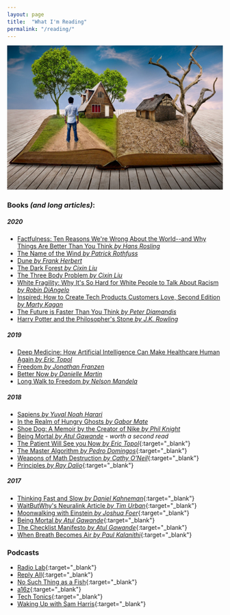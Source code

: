 ```yaml
---
layout: page
title:  "What I'm Reading"
permalink: "/reading/"
---
```


![books](/assets/images/blog/reading.jpg)

### Books *(and long articles)*:  

##### 2020
* [Factfulness: Ten Reasons We're Wrong About the World--and Why Things Are Better Than You Think *by Hans Rosling*](https://www.amazon.ca/s?k=factfulness&crid=3MJ5M1VQRSG23&sprefix=oat+milk+earths%2Caps%2C313&ref=nb_sb_ss_ts-a-p_3_15)   
* [The Name of the Wind *by Patrick Rothfuss*](https://www.amazon.ca/Name-Wind-Kingkiller-Chronicle-Day/dp/0756404746)  
* [Dune *by Frank Herbert*](https://www.amazon.ca/Dune-Frank-Herbert/dp/0441172717)  
* [The Dark Forest *by Cixin Liu*](https://www.amazon.ca/Dark-Forest-Cixin-Liu/dp/0765386690/ref=pd_lpo_14_t_2/143-9840121-8386001?_encoding=UTF8&pd_rd_i=0765386690&pd_rd_r=089fc0b5-76dd-4907-addb-7cd6b276e2a6&pd_rd_w=hs6dg&pd_rd_wg=tlrFm&pf_rd_p=256a14b6-93bc-4bcd-9f68-aea60d2878b9&pf_rd_r=6CXXBWCF07ZAEFY507B0&psc=1&refRID=6CXXBWCF07ZAEFY507B0)  
* [The Three Body Problem *by Cixin Liu*](https://www.amazon.ca/Three-Body-Problem-Cixin-Liu/dp/0765377063)  
* [White Fragility: Why It's So Hard for White People to Talk About Racism *by Robin DiAngelo*](https://www.amazon.ca/White-Fragility-People-About-Racism/dp/0807047414)  
* [Inspired: How to Create Tech Products Customers Love, Second Edition *by Marty Kagan*](https://www.amazon.ca/INSPIRED-Create-Tech-Products-Customers-ebook/dp/B077NRB36N)  
* [The Future is Faster Than You Think *by Peter Diamandis*](https://www.amazon.ca/Future-Faster-Than-You-Think/dp/1982109661)  
* [Harry Potter and the Philosopher's Stone *by J.K. Rowling*](https://www.amazon.ca/Harry-Potter-Philosophers-Stone-Rowling/dp/1408855895)  

##### 2019
* [Deep Medicine: How Artificial Intelligence Can Make Healthcare Human Again *by Eric Topol*](https://www.amazon.ca/Deep-Medicine-Artificial-Intelligence-Healthcare/dp/1541644638)  
* [Freedom *by Jonathan Franzen*](https://www.amazon.ca/Freedom-Jonathan-Franzen/dp/1554688833)  
* [Better Now *by Danielle Martin*](https://www.amazon.ca/Better-Now-Improve-Health-Canadians/dp/0735232598)  
* [Long Walk to Freedom *by Nelson Mandela*](https://www.amazon.ca/Long-Walk-Freedom-Autobiography-Mandela/dp/0316548189/ref=sr_1_1?keywords=long+walk+to+freedom&qid=1561918294&s=gateway&sr=8-1)

##### 2018   

* [Sapiens *by Yuval Noah Harari*](https://www.amazon.com/Sapiens-Humankind-Yuval-Noah-Harari/dp/0062316095)  
* [In the Realm of Hungry Ghosts *by Gabor Mate*](https://www.amazon.ca/Realm-Hungry-Ghosts-Encounters-Addiction/dp/0676977413)
* [Shoe Dog: A Memoir by the Creator of Nike *by Phil Knight*](https://www.amazon.ca/Shoe-Dog-Memoir-Creator-Nike/dp/1501135910)
* [Being Mortal *by Atul Gawande*](http://atulgawande.com/book/being-mortal/) - *worth a second read*
* [The Patient Will See you Now *by Eric Topol*](https://www.goodreads.com/book/show/22825546-the-patient-will-see-you-now){:target="_blank"}
* [The Master Algorithm *by Pedro Domingos*](https://www.goodreads.com/book/show/24612233-the-master-algorithm){:target="_blank"}
* [Weapons of Math Destruction *by Cathy O'Neil*](https://www.goodreads.com/book/show/28186015-weapons-of-math-destruction){:target="_blank"}
* [Principles *by Ray Dalio*](https://www.goodreads.com/book/show/12935037-principles){:target="_blank"}

##### 2017  

* [Thinking Fast and Slow *by Daniel Kahneman*](https://www.goodreads.com/book/show/11468377-thinking-fast-and-slow){:target="_blank"}
* [WaitButWhy's Neuralink Article *by Tim Urban*](https://waitbutwhy.com/2017/04/neuralink.html){:target="_blank"}
* [Moonwalking with Einstein *by Joshua Foer*](https://www.goodreads.com/book/show/6346975-moonwalking-with-einstein){:target="_blank"}
* [Being Mortal *by Atul Gawande*](http://atulgawande.com/book/being-mortal/){:target="_blank"}
* [The Checklist Manifesto *by Atul Gawande*](http://atulgawande.com/book/the-checklist-manifesto/){:target="_blank"}  
* [When Breath Becomes Air *by Paul Kalanithi*](https://www.goodreads.com/book/show/25899336-when-breath-becomes-air){:target="_blank"}

### Podcasts  

* [Radio Lab](http://www.radiolab.org/){:target="_blank"}
* [Reply All](https://www.gimletmedia.com/reply-all){:target="_blank"}
* [No Such Thing as a Fish](http://qi.com/podcast/){:target="_blank"}
* [a16z](https://a16z.com/podcasts/){:target="_blank"}
* [Tech Tonics](http://connectedsocialmedia.com/category/tech-tonics/){:target="_blank"}
* [Waking Up with Sam Harris](https://samharris.org/podcast/){:target="_blank"}

